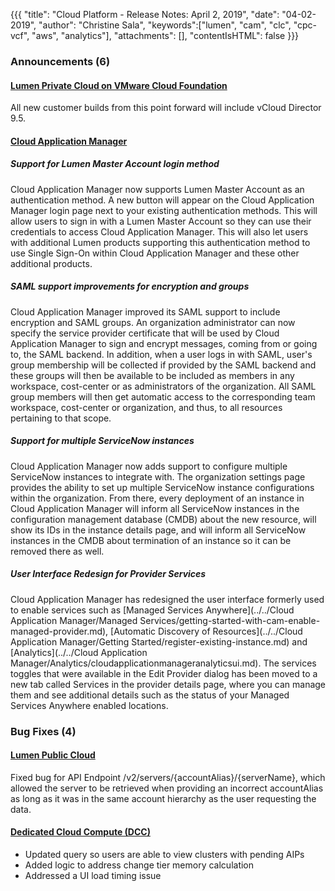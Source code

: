 {{{
"title": "Cloud Platform - Release Notes: April 2, 2019",
"date": "04-02-2019",
"author": "Christine Sala",
"keywords":["lumen", "cam", "clc", "cpc-vcf", "aws", "analytics"],
"attachments": [],
"contentIsHTML": false
}}}

### Announcements (6)

#### [Lumen Private Cloud on VMware Cloud Foundation](https://www.ctl.io/lumen-private-cloud-on-vmware-cloud-foundation/)

All new customer builds from this point forward will include vCloud Director 9.5.

#### [Cloud Application Manager](https://www.ctl.io/cloud-application-manager/)

##### Support for Lumen Master Account login method

Cloud Application Manager now supports Lumen Master Account as an authentication method. A new button will appear on the Cloud Application Manager login page next to your existing authentication methods. This will allow users to sign in with a Lumen Master Account so they can use their credentials to access Cloud Application Manager. This will also let users with additional Lumen products supporting this authentication method to use Single Sign-On within Cloud Application Manager and these other additional products.

##### SAML support improvements for encryption and groups

Cloud Application Manager improved its SAML support to include encryption and SAML groups. An organization administrator can now specify the service provider certificate that will be used by Cloud Application Manager to sign and encrypt messages, coming from or going to, the SAML backend. In addition, when a user logs in with SAML, user's group membership will be collected if provided by the SAML backend and these groups will then be available to be included as members in any workspace, cost-center or as administrators of the organization. All SAML group members will then get automatic access to the corresponding team workspace, cost-center or organization, and thus, to all resources pertaining to that scope.

##### Support for multiple ServiceNow instances

Cloud Application Manager now adds support to configure multiple ServiceNow instances to integrate with. The organization settings page provides the ability to set up multiple ServiceNow instance configurations within the organization. From there, every deployment of an instance in Cloud Application Manager will inform all ServiceNow instances in the configuration management database (CMDB) about the new resource, will show its IDs in the instance details page, and will inform all ServiceNow instances in the CMDB about termination of an instance so it can be removed there as well.

##### User Interface Redesign for Provider Services

Cloud Application Manager has redesigned the user interface formerly used to enable services such as [Managed Services Anywhere](../../Cloud Application Manager/Managed Services/getting-started-with-cam-enable-managed-provider.md), [Automatic Discovery of Resources](../../Cloud Application Manager/Getting Started/register-existing-instance.md) and [Analytics](../../Cloud Application Manager/Analytics/cloudapplicationmanageranalyticsui.md). The services toggles that were available in the Edit Provider dialog has been moved to a new tab called Services in the provider details page, where you can manage them and see additional details such as the status of your Managed Services Anywhere enabled locations.

### Bug Fixes (4)

#### [Lumen Public Cloud](https://www.ctl.io/cloud-platform/)

Fixed bug for API Endpoint /v2/servers/{accountAlias}/{serverName}, which allowed the server to be retrieved when providing an incorrect accountAlias as long as it was in the same account hierarchy as the user requesting the data.

#### [Dedicated Cloud Compute (DCC)](https://www.ctl.io/dedicated-cloud-compute/)

* Updated query so users are able to view clusters with pending AIPs
* Added logic to address change tier memory calculation
* Addressed a UI load timing issue
